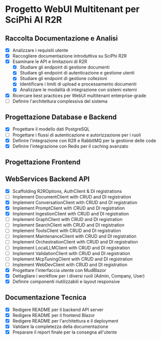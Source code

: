 # Progetto WebUI Multitenant per SciPhi AI R2R

## Raccolta Documentazione e Analisi
- [x] Analizzare i requisiti utente
- [x] Raccogliere documentazione introduttiva su SciPhi R2R
- [x] Esaminare le API e limitazioni di R2R
  - [x] Studiare gli endpoint di gestione documenti
  - [x] Studiare gli endpoint di autenticazione e gestione utenti
  - [x] Studiare gli endpoint di gestione collezioni
  - [x] Identificare i limiti di upload e processamento documenti
  - [x] Analizzare le modalità di integrazione con sistemi esterni
- [x] Ricercare best practices per WebUI multitenant enterprise-grade
- [ ] Definire l'architettura complessiva del sistema

## Progettazione Database e Backend
- [x] Progettare il modello dati PostgreSQL
- [ ] Progettare i flussi di autenticazione e autorizzazione per i ruoli
- [x] Definire l'integrazione con R2R e RabbitMQ per la gestione delle code
- [x] Definire l'integrazione con Redis per il caching avanzato

## Progettazione Frontend

## WebServices Backend API

- [x] Scaffolding R2ROptions, AuthClient & DI registrations
- [ ] Implement DocumentClient with CRUD and DI registration
- [x] Implement ConversationClient with CRUD and DI registration
- [x] Implement PromptClient with CRUD and DI registration
- [x] Implement IngestionClient with CRUD and DI registration
- [ ] Implement GraphClient with CRUD and DI registration
- [ ] Implement SearchClient with CRUD and DI registration
- [ ] Implement ToolsClient with CRUD and DI registration
- [ ] Implement MaintenanceClient with CRUD and DI registration
- [ ] Implement OrchestrationClient with CRUD and DI registration
- [ ] Implement LocalLLMClient with CRUD and DI registration
- [ ] Implement ValidationClient with CRUD and DI registration
- [ ] Implement McpTuningClient with CRUD and DI registration
- [ ] Implement WebDevClient with CRUD and DI registration
- [x] Progettare l'interfaccia utente con MudBlazor
- [x] Dettagliare i workflow per i diversi ruoli (Admin, Company, User)
- [x] Definire componenti riutilizzabili e layout responsive

## Documentazione Tecnica
- [x] Redigere README per il backend API server
- [x] Redigere README per il frontend Blazor
- [x] Redigere README per l'architettura e il deployment
- [x] Validare la completezza della documentazione
- [x] Preparare il report finale per la consegna all'utente
